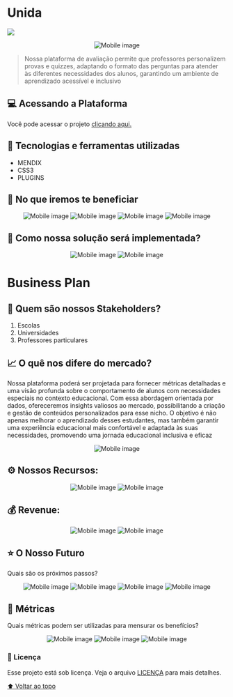 # Unida



![](img/discoveryreadme.png)
<p align="center">
  <img src="https://github.com/CaioKenedy/Caio-Discovery/blob/main/img/mobilediscoveryf.png" alt="Mobile image"/>
</p>

> Nossa plataforma de avaliação permite que professores personalizem provas e quizzes, adaptando o formato das perguntas para atender às diferentes necessidades dos alunos, garantindo um ambiente de aprendizado acessível e inclusivo

## 💻 Acessando a Plataforma
Você pode acessar o projeto [clicando aqui.](www.google.com)



## 🔧 Tecnologias e ferramentas utilizadas
- MENDIX
- CSS3
- PLUGINS




## 🔖 No que iremos te beneficiar

<p align="center">
  <img src="https://github.com/CaioKenedy/ReadmeUnida/blob/main/img/Group1.png" alt="Mobile image"/>
  <img src="https://github.com/CaioKenedy/ReadmeUnida/blob/main/img/Group2.png" alt="Mobile image"/>
  <img src="https://github.com/CaioKenedy/ReadmeUnida/blob/main/img/Group3.png" alt="Mobile image"/>
  <img src="https://github.com/CaioKenedy/ReadmeUnida/blob/main/img/Group4.png" alt="Mobile image"/>


</p>


## 🚀 Como nossa solução será implementada?

<p align="center">
  <img src="https://github.com/CaioKenedy/ReadmeUnida/blob/main/img/stick1.png" alt="Mobile image"/>
  <img src="https://github.com/CaioKenedy/ReadmeUnida/blob/main/img/stick2.png" alt="Mobile image"/>
  
</p>

# Business Plan

## 💼 Quem são nossos Stakeholders?

1. Escolas
2. Universidades
3. Professores particulares

## 📈 O quê nos difere do mercado?

Nossa plataforma poderá ser projetada para fornecer métricas detalhadas e uma visão profunda sobre o comportamento de alunos com necessidades especiais no contexto educacional. Com essa abordagem orientada por dados, ofereceremos insights valiosos ao mercado, possibilitando a criação e gestão de conteúdos personalizados para esse nicho. O objetivo é não apenas melhorar o aprendizado desses estudantes, mas também garantir uma experiência educacional mais confortável e adaptada às suas necessidades, promovendo uma jornada educacional inclusiva e eficaz

<p align="center">
  <img src="https://github.com/CaioKenedy/ReadmeUnida/blob/main/img/grafico.png" alt="Mobile image"/>  
</p>

## ⚙️ Nossos Recursos:

<p align="center">
  <img src="https://github.com/CaioKenedy/ReadmeUnida/blob/main/img/stick3.png" alt="Mobile image"/>
  <img src="https://github.com/CaioKenedy/ReadmeUnida/blob/main/img/stick4.png" alt="Mobile image"/>

</p>

## 💰 Revenue:

<p align="center">
  <img src="https://github.com/CaioKenedy/ReadmeUnida/blob/main/img/stick5.png" alt="Mobile image"/>
  <img src="https://github.com/CaioKenedy/ReadmeUnida/blob/main/img/stick6.png" alt="Mobile image"/>

</p>

## ⭐ O Nosso Futuro
Quais são os próximos passos?
<p align="center">
  <img src="https://github.com/CaioKenedy/ReadmeUnida/blob/main/img/stick7.png" alt="Mobile image"/>
  <img src="https://github.com/CaioKenedy/ReadmeUnida/blob/main/img/stick8.png" alt="Mobile image"/>
  <img src="https://github.com/CaioKenedy/ReadmeUnida/blob/main/img/stick9.png" alt="Mobile image"/>
  <img src="https://github.com/CaioKenedy/ReadmeUnida/blob/main/img/stick10.png" alt="Mobile image"/>


</p>

## 🎯 Métricas 
Quais métricas podem ser utilizadas para mensurar os benefícios?
<p align="center">
  <img src="https://github.com/CaioKenedy/ReadmeUnida/blob/main/img/stick11.png" alt="Mobile image"/>
  <img src="https://github.com/CaioKenedy/ReadmeUnida/blob/main/img/stick12.png" alt="Mobile image"/>
  <img src="https://github.com/CaioKenedy/ReadmeUnida/blob/main/img/stick13.png" alt="Mobile image"/>
 
</p>
















### 📝 Licença

Esse projeto está sob licença. Veja o arquivo [LICENÇA](LICENSE.md) para mais detalhes.

[⬆ Voltar ao topo](#cao-discovery)<br>
